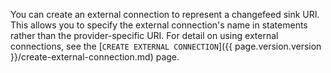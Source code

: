 You can create an external connection to represent a changefeed sink URI. This allows you to specify the external connection's name in statements rather than the provider-specific URI. For detail on using external connections, see the [`CREATE EXTERNAL CONNECTION`]({{ page.version.version }}/create-external-connection.md) page.